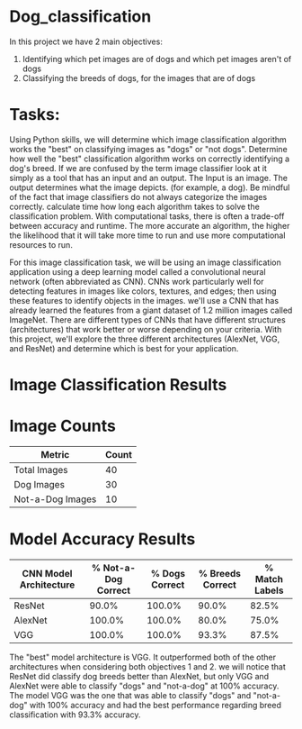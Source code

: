 # Dog_classification
In this project we have 2 main objectives:
1) Identifying which pet images are of dogs and which pet images aren't of dogs
2) Classifying the breeds of dogs, for the images that are of dogs

# Tasks:
Using Python skills, we will determine which image classification algorithm works the "best" on classifying images as "dogs" or "not dogs".
Determine how well the "best" classification algorithm works on correctly identifying a dog's breed. If we are confused by the term image classifier look at it simply as a tool that has an input and an output. The Input is an image. The output determines what the image depicts. (for example, a dog). Be mindful of the fact that image classifiers do not always categorize the images correctly.
calculate time how long each algorithm takes to solve the classification problem. With computational tasks, there is often a trade-off between accuracy and runtime. The more accurate an algorithm, the higher the likelihood that it will take more time to run and use more computational resources to run.

For this image classification task, we will be using an image classification application using a deep learning model called a convolutional neural network (often abbreviated as CNN). CNNs work particularly well for detecting features in images like colors, textures, and edges; then using these features to identify objects in the images. we'll use a CNN that has already learned the features from a giant dataset of 1.2 million images called ImageNet. There are different types of CNNs that have different structures (architectures) that work better or worse depending on your criteria. With this project, we'll explore the three different architectures (AlexNet, VGG, and ResNet) and determine which is best for your application.

# Image Classification Results
# Image Counts
| Metric           | Count |
| ---------------- | ----- |
| Total Images     | 40    |
| Dog Images       | 30    |
| Not-a-Dog Images | 10    |

# Model Accuracy Results
| CNN Model Architecture | % Not-a-Dog Correct | % Dogs Correct | % Breeds Correct | % Match Labels |
| ---------------------- | ------------------- | -------------- | ---------------- | -------------- |
| ResNet                 | 90.0%               | 100.0%         | 90.0%            | 82.5%          |
| AlexNet                | 100.0%              | 100.0%         | 80.0%            | 75.0%          |
| VGG                    | 100.0%              | 100.0%         | 93.3%            | 87.5%          |

The "best" model architecture is VGG. It outperformed both of the other architectures when considering both objectives 1 and 2. we will notice that ResNet did classify dog breeds better than AlexNet, but only VGG and AlexNet were able to classify "dogs" and "not-a-dog" at 100% accuracy. The model VGG was the one that was able to classify "dogs" and "not-a-dog" with 100% accuracy and had the best performance regarding breed classification with 93.3% accuracy.
